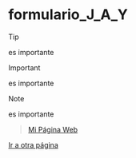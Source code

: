# formulario_J_A_Y

> [!TIP]
> es importante

> [!IMPORTANT]
> es importante

> [!NOTE]
> es importante

> [Mi Página Web](https://alecrack640.github.io/formulario_J_A_Y/formulario_J_A_Y.html)

<a href="formulario_J_A_Y.html" target="_blank">Ir a otra página</a>
